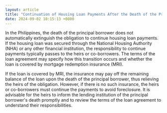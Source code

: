 ```yaml
---
layout: article
title: "Continuation of Housing Loan Payments After the Death of the Principal Borrower"
date: 2024-09-02 10:15:13 +0800
---
```


<p>In the Philippines, the death of the principal borrower does not automatically extinguish the obligation to continue housing loan payments. If the housing loan was secured through the National Housing Authority (NHA) or any other financial institution, the responsibility to continue payments typically passes to the heirs or co-borrowers. The terms of the loan agreement may specify how this transition occurs and whether the loan is covered by mortgage redemption insurance (MRI).</p><p>If the loan is covered by MRI, the insurance may pay off the remaining balance of the loan upon the death of the principal borrower, thus relieving the heirs of the obligation. However, if there is no such insurance, the heirs or co-borrowers must continue the payments to avoid foreclosure. It is advisable for the heirs to inform the lending institution of the principal borrower's death promptly and to review the terms of the loan agreement to understand their responsibilities.</p>